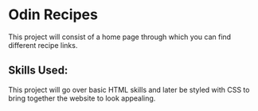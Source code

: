 # Odin Recipes

This project will consist of a home page through which you can find different recipe links.

## Skills Used:
This project will go over basic HTML skills and later be styled with CSS to bring together the website to look appealing.